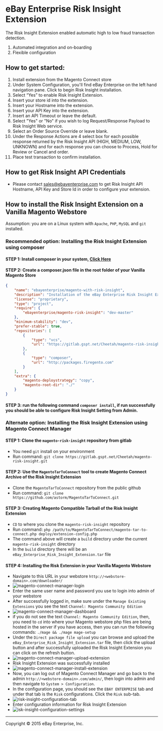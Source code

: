 # eBay Enterprise Risk Insight Extension

The Risk Insight Extension enabled automatic high to low fraud transaction detection.

1. Automated integration and on-boarding
1. Flexible configuration

## How to get started:

1. Install extension from the Magento Connect store
1. Under System Configuration, you'll find eBay Enterprise on the left hand navigation pane. Click to begin Risk Insight installation.
1. Select “Yes” to enable Risk Insight Extension.
1. Insert your store id into the extension.
1. Insert your Hostname into the extension.
1. Insert your API Key into the extension.
1. Insert an API Timeout or leave the default.
1. Select "Yes" or "No" if you wish to log Request/Response Payload to Risk Insight Web service.
1. Select an Order Source Override or leave blank.
1. Under the Response Actions are 4 select box for each possible response returned by the Risk Insight API (HIGH, MEDIUM, LOW, UNKNOWN) and for each response you can choose to Process, Hold for Review or Cancel and order.
1. Place test transaction to confirm installation.


## How to get Risk Insight API Credentials


- Please contact [sales@ebayenterprise.com](mailto:sales@ebayenterprise.com) to get Risk Insight API Hostname, API Key and Store Id in order to configure your extension.


## How to install the Risk Insight Extension on a Vanilla Magento Webstore


Assumption: you are on a Linux system with `Apache`, `PHP`, `MySQL` and `git` installed.


### Recommended option: Installing the Risk Insight Extension using composer


#### STEP 1: Install composer in your system, [Click Here](https://getcomposer.org/doc/00-intro.md#installation-linux-unix-osx)


#### STEP 2: Create a composer.json file in the root folder of your Vanilla Magento Store
```json
{
    "name": "ebayenterprise/magento-with-risk-insight",
    "description": "Installation of the eBay Enterprise Risk Insight Extension in Magento",
    "license": "proprietary",
    "type": "project",
    "require": {
        "ebayenterprise/magento-risk-insight": "dev-master"
    },
    "minimum-stability": "dev",
    "prefer-stable": true,
    "repositories": [
        {
            "type": "vcs",
            "url": "https://gitlab.gspt.net/Cheetah/magento-risk-insight.git"
        },
        {
            "type": "composer",
            "url": "http://packages.firegento.com"
        }
    ],
    "extra": {
        "magento-deploystrategy": "copy",
        "magento-root-dir": "./"
    }
}
```


#### STEP 3: run the following command `composer install`, if run successfully you should be able to configure Risk Insight Setting from Admin.


### Alternate option: Installing the Risk Insight Extension using Magento Connect Manager


#### STEP 1: Clone the `magento-risk-insight` repository from gitlab
- You need `git` install on your environment
- Run command: `git clone https://gitlab.gspt.net/Cheetah/magento-risk-insight.git`


#### STEP 2: Use the `MagentoTarToConnect` tool to create Magento Connect Archive of the Risk Insight Extension
- Clone the `MagentoTarToConnect` repository from the public github
- Run command: `git clone https://github.com/astorm/MagentoTarToConnect.git`


#### STEP 3: Creating Magento Compatible Tarball of the Risk Insight Extension
- `CD` to where you clone the `magento-risk-insight` repository
- Run command: `php /path/to/MagentoTarToConnect/magento-tar-to-connect.php deploy/extension-config.php`
- The command above will create a `build` directory under the current `magento-risk-insight` directory
- In the `build` directory there will be an `eBay_Enterprise_Risk_Insight_Extension.tar` file


#### STEP 4: Installing the Risk Extension in your Vanilla Magento Webstore
- Navigate to this URL in your webstore `http://<webstore-domain>.com/downloader/`
- ![magento-connect-manager-login](docs/static/magento-connect-manager-login.png)
- Enter the same user name and password you use to login into admin of your webstore
- After successfully logged in, make sure under the `Manage Existing Extensions` you see the text `Channel: Magento Community Edition`
- ![magento-connect-manager-dashboard](docs/static/magento-connect-manager-dashboard.png)
- if you do not see the text `Channel: Magento Community Edition`, then, you need to `cd` into where your Magento webstore php files are being hosted in the server if you have access, then you can run the following commands: `./mage && ./mage mage-setup`
- Under the `Direct package file upload` you can browse and upload the `eBay_Enterprise_Risk_Insight_Extension.tar` file, then click the upload button and after successfully uploaded the Risk Insight Extension you can click on the refresh button.
- ![magento-connect-manager-upload-extension](docs/static/magento-connect-manager-upload-extension.png)
- Risk Insight Extension was successfully installed
- ![magento-connect-manager-install-extension](docs/static/magento-connect-manager-install-extension.png)
- Now, you can log out of Magento Connect Manager and go back to the admin `http://<webstore-domain>.com/admin/`, then login into admin and then navigate to `System > Configuration`.
- In the configuration page, you should see the `EBAY ENTERPRISE` tab and under that tab is the `Risk` configurations. Click the `Risk` sub-tab.
- ![risk-insight-configuration-tab](docs/static/risk-insight-configuration-tab.png)
- Enter configuration information for Risk Insight Extension
- ![isk-insight-configuration-settings](docs/static/risk-insight-configuration-settings.png)

---
Copyright &copy; 2015 eBay Enterprise, Inc.
